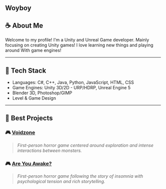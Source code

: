 ## Woyboy

## :coffee: About Me 
Welcome to my profile! I'm a Unity and Unreal Game developer. Mainly focusing on creating Unity games! I love learning new things and playing around
With game engines!

---

## :wrench: Tech Stack
- Languages: C#, C++, Java, Python, JavaScript, HTML, CSS
- Game Engines: Unity 3D/2D - URP/HDRP, Unreal Engine 5
- Blender 3D, Photoshop/GIMP
- Level & Game Design

---

## :pushpin: Best Projects

### :video_game: [Voidzone](https://store.steampowered.com/app/3123030/Voidzone/)
> *First-person horror game centered around exploration and intense interactions between monsters.*

### :video_game: [Are You Awake?](https://woyboy.itch.io/are-you-awake)
> *First-person horror game following the story of insomnia with psychological tension and rich storytelling.*


<!--
**Woyboy1/Woyboy1** is a ✨ _special_ ✨ repository because its `README.md` (this file) appears on your GitHub profile.

Here are some ideas to get you started:

- 🔭 I’m currently working on ...
- 🌱 I’m currently learning ...
- 👯 I’m looking to collaborate on ...
- 🤔 I’m looking for help with ...
- 💬 Ask me about ...
- 📫 How to reach me: ...
- 😄 Pronouns: ...
- ⚡ Fun fact: ...
-->
